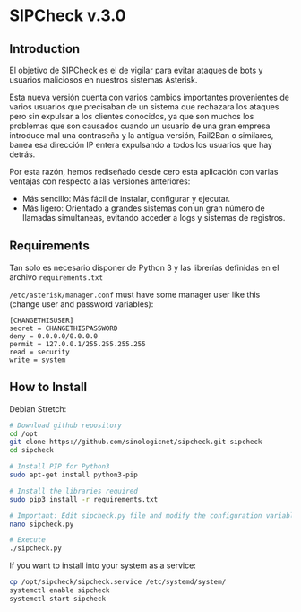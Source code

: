 <h1>SIPCheck v.3.0</h1>

## Introduction

El objetivo de SIPCheck es el de vigilar para evitar ataques de bots y usuarios maliciosos en nuestros sistemas Asterisk.

Esta nueva versión cuenta con varios cambios importantes provenientes de varios usuarios que precisaban de un sistema que rechazara los ataques
pero sin expulsar a los clientes conocidos, ya que son muchos los problemas que son causados cuando un usuario de una gran empresa introduce mal
una contraseña y la antigua versión, Fail2Ban o similares, banea esa dirección IP entera expulsando a todos los usuarios que hay detrás.

Por esta razón, hemos rediseñado desde cero esta aplicación con varias ventajas con respecto a las versiones anteriores:

- Más sencillo: Más fácil de instalar, configurar y ejecutar.
- Más ligero: Orientado a grandes sistemas con un gran número de llamadas simultaneas, evitando acceder a logs y sistemas de registros.


## Requirements

Tan solo es necesario disponer de Python 3 y las librerías definidas en el archivo `requirements.txt`

`/etc/asterisk/manager.conf` must have some manager user like this (change user and password variables):

```
[CHANGETHISUSER]
secret = CHANGETHISPASSWORD
deny = 0.0.0.0/0.0.0.0
permit = 127.0.0.1/255.255.255.255
read = security
write = system
```


## How to Install




Debian Stretch:
```bash
# Download github repository
cd /opt
git clone https://github.com/sinologicnet/sipcheck.git sipcheck
cd sipcheck

# Install PIP for Python3
sudo apt-get install python3-pip

# Install the libraries required 
sudo pip3 install -r requirements.txt

# Important: Edit sipcheck.py file and modify the configuration variables as your needed
nano sipcheck.py

# Execute
./sipcheck.py
```

If you want to install into your system as a service:

```bash
cp /opt/sipcheck/sipcheck.service /etc/systemd/system/
systemctl enable sipcheck
systemctl start sipcheck
```
